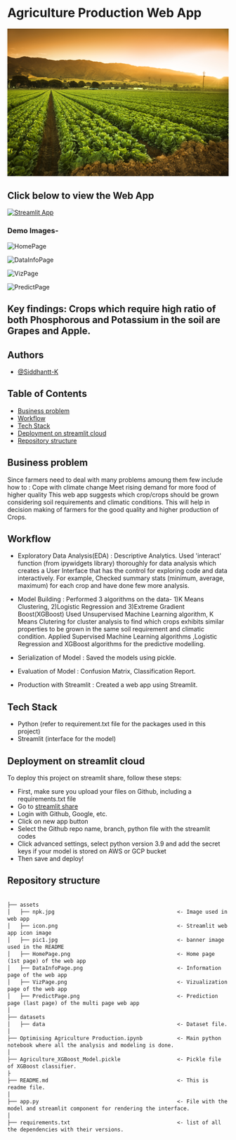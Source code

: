 # Agriculture Production Web App

![pic1](assets/pic1.jpg)

## Click below to view the Web App
[![Streamlit App](https://static.streamlit.io/badges/streamlit_badge_black_white.svg)](https://siddhantt-k-agriculture-production-app-x81l9j.streamlitapp.com/)

### Demo Images-

![HomePage](https://user-images.githubusercontent.com/87244972/180976973-fde76cc8-2591-4996-8455-f33dcd662a78.PNG)

![DataInfoPage](https://user-images.githubusercontent.com/87244972/180977660-6386f99d-f12e-4983-abce-3e95870f2fa3.PNG)

![VizPage](https://user-images.githubusercontent.com/87244972/180977690-b5a6d3a8-4610-4e7b-8fa3-60f19c44e88a.PNG)

![PredictPage](https://user-images.githubusercontent.com/87244972/180977708-3acf35e8-82a0-4a54-90e1-5482eba1c4e9.PNG)


## Key findings: Crops which require high ratio of both Phosphorous and Potassium in the soil are Grapes and Apple.


## Authors

- [@Siddhantt-K](https://www.github.com/Siddhantt-K)

## Table of Contents

  - [Business problem](#business-problem)
  - [Workflow](#workflow)
  - [Tech Stack](#tech-stack)
  - [Deployment on streamlit cloud](#deployment-on-streamlit-cloud)
  - [Repository structure](#repository-structure)


## Business problem

Since farmers need to deal with many problems amoung them few include how to :
        Cope with climate change
        Meet rising demand for more food of higher quality 
This web app suggests which crop/crops should be grown considering soil requirements and climatic conditions. This will help in decision making of farmers for the good quality and higher production of Crops. 


## Workflow

- Exploratory Data Analysis(EDA) : Descriptive Analytics.
                                   Used 'interact' function (from ipywidgets library) thoroughly for data analysis which creates a User Interface that has the control for exploring code and data interactively.
                                   For example, Checked summary stats (minimum, average, maximum) for each crop and have done few more analysis.

- Model Building : Performed 3 algorithms on the data- 1)K Means Clustering, 2)Logistic Regression and 3)Extreme Gradient Boost(XGBoost)
                   Used Unsupervised Machine Learning algorithm, K Means Clutering for cluster analysis to find which crops exhibits similar properties to be grown in the same soil requirement and climatic condition.
                   Applied Supervised Machine Learning algorithms ,Logistic Regression and XGBoost algorithms for the predictive modelling. 

- Serialization of Model : Saved the models using pickle.

- Evaluation of Model : Confusion Matrix, Classification Report.

- Production with Streamlit : Created a web app using Streamlit.


## Tech Stack

- Python (refer to requirement.txt file for the packages used in this project)
- Streamlit (interface for the model)


## Deployment on streamlit cloud

To deploy this project on streamlit share, follow these steps:

- First, make sure you upload your files on Github, including a requirements.txt file
- Go to [streamlit share](https://share.streamlit.io/)
- Login with Github, Google, etc.
- Click on new app button
- Select the Github repo name, branch, python file with the streamlit codes
- Click advanced settings, select python version 3.9 and add the secret keys if your model is stored on AWS or GCP bucket
- Then save and deploy!

## Repository structure

```

├── assets
│   ├── npk.jpg                                       <- Image used in web app
│   ├── icon.png                                      <- Streamlit web app icon image
│   ├── pic1.jpg                                      <- banner image used in the README
│   ├── HomePage.png                                  <- Home page (1st page) of the web app
│   ├── DataInfoPage.png                              <- Information page of the web app
│   ├── VizPage.png                                   <- Vizualization page of the web app
│   ├── PredictPage.png                               <- Prediction page (last page) of the multi page web app
│
├── datasets
│   ├── data                                          <- Dataset file.
│ 
├── Optimising Agriculture Production.ipynb           <- Main python notebook where all the analysis and modeling is done.
│
├── Agriculture_XGBoost_Model.pickle                  <- Pickle file of XGBoost classifier.
├
├── README.md                                         <- This is readme file.
│
├── app.py                                            <- File with the model and streamlit component for rendering the interface.
│
├── requirements.txt                                  <- list of all the dependencies with their versions.

```
